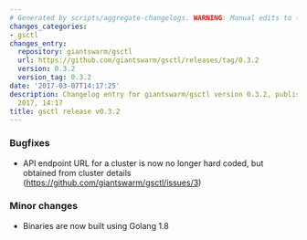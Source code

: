 ```yaml
---
# Generated by scripts/aggregate-changelogs. WARNING: Manual edits to this files will be overwritten.
changes_categories:
- gsctl
changes_entry:
  repository: giantswarm/gsctl
  url: https://github.com/giantswarm/gsctl/releases/tag/0.3.2
  version: 0.3.2
  version_tag: 0.3.2
date: '2017-03-07T14:17:25'
description: Changelog entry for giantswarm/gsctl version 0.3.2, published on 07 March
  2017, 14:17
title: gsctl release v0.3.2
---
```


### Bugfixes

- API endpoint URL for a cluster is now no longer hard coded, but obtained from cluster details (https://github.com/giantswarm/gsctl/issues/3)

### Minor changes

- Binaries are now built using Golang 1.8

